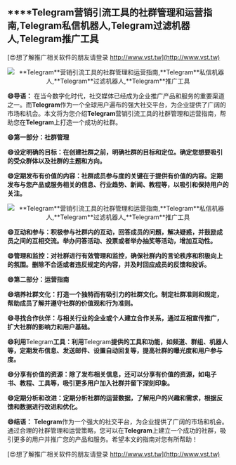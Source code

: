 ## ****Telegram**营销引流工具的社群管理和运营指南,**Telegram**私信机器人,**Telegram**过滤机器人,**Telegram**推广工具**

[😍想了解推广相关软件的朋友请登录 http://www.vst.tw](http://www.vst.tw)

 <center><img src="https://vst.tw/MP4/tuiguang/png/7.png" alt="**Telegram**营销引流工具的社群管理和运营指南,**Telegram**私信机器人,**Telegram**过滤机器人,**Telegram**推广工具"></center>

**😄导语：**
在当今数字化时代，社交媒体已经成为企业推广产品和服务的重要渠道之一。而**Telegram**作为一个全球用户遍布的强大社交平台，为企业提供了广阔的市场和机会。本文将为您介绍**Telegram**营销引流工具的社群管理和运营指南，帮助您在**Telegram**上打造一个成功的社群。

**😄第一部分：社群管理**

**😄设定明确的目标：在创建社群之前，明确社群的目标和定位。确定您想要吸引的受众群体以及社群的主题和方向。**

**😄定期发布有价值的内容：社群成员参与度的关键在于提供有价值的内容。定期发布与您产品或服务相关的信息、行业趋势、新闻、教程等，以吸引和保持用户的关注。**

 <center><img src="https://vst.tw/MP4/tuiguang/png/5.png" alt="**Telegram**营销引流工具的社群管理和运营指南,**Telegram**私信机器人,**Telegram**过滤机器人,**Telegram**推广工具"></center>

**😄互动和参与：积极参与社群内的互动，回答成员的问题，解决疑惑，并鼓励成员之间的互相交流。举办问答活动、投票或者举办抽奖等活动，增加互动性。**

**😄管理和监控：对社群进行有效管理和监控，确保社群内的言论秩序和积极向上的氛围。删除不合适或者违反规定的内容，并及时回应成员的反馈和投诉。**

**😄第二部分：运营指南**

**😄培养社群文化：打造一个独特而有吸引力的社群文化。制定社群准则和规定，帮助成员了解并遵守社群的价值观和行为准则。**

**😄寻找合作伙伴：与相关行业的企业或个人建立合作关系，通过互相宣传推广，扩大社群的影响力和用户基础。**

**😄利用**Telegram**工具：利用**Telegram**提供的工具和功能，如频道、群组、机器人等，定期发布信息、发送邮件、设置自动回复等，提高社群的曝光度和用户参与度。**

**😄分享有价值的资源：除了发布相关信息，还可以分享有价值的资源，如电子书、教程、工具等，吸引更多用户加入社群并留下深刻印象。**

**😄定期分析和改进：定期分析社群的运营数据，了解用户的兴趣和需求，根据反馈和数据进行改进和优化。**

**😄结语：**
**Telegram**作为一个强大的社交平台，为企业提供了广阔的市场和机会。通过合理的社群管理和运营策略，您可以在**Telegram**上建立一个成功的社群，吸引更多的用户并推广您的产品和服务。希望本文的指南对您有所帮助！

[😍想了解推广相关软件的朋友请登录 http://www.vst.tw](http://www.vst.tw)



